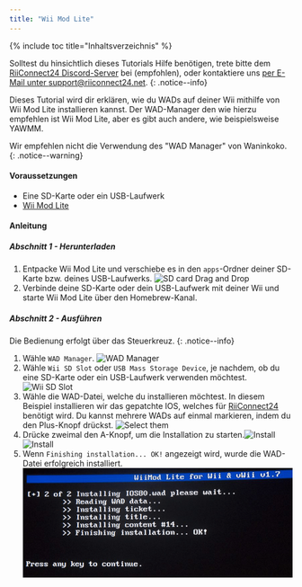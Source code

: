 ```yaml
---
title: "Wii Mod Lite"
---
```


{% include toc title="Inhaltsverzeichnis" %}

Solltest du hinsichtlich dieses Tutorials Hilfe benötigen, trete bitte dem [RiiConnect24 Discord-Server](https://discord.gg/rc24) bei (empfohlen), oder kontaktiere uns [per E-Mail unter support@riiconnect24.net](mailto:support@riiconnect24.net).
{: .notice--info}

Dieses Tutorial wird dir erklären, wie du WADs auf deiner Wii mithilfe von Wii Mod Lite installieren kannst. Der WAD-Manager den wie hierzu empfehlen ist Wii Mod Lite, aber es gibt auch andere, wie beispielsweise YAWMM.

Wir empfehlen nicht die Verwendung des "WAD Manager" von Waninkoko.
{: .notice--warning}

#### Voraussetzungen
* Eine SD-Karte oder ein USB-Laufwerk
* [Wii Mod Lite](https://oscwii.org/library/app/WiiModLite)

#### Anleitung

##### Abschnitt 1 - Herunterladen

1. Entpacke Wii Mod Lite und verschiebe es in den `apps`-Ordner deiner SD-Karte bzw. deines USB-Laufwerks. ![SD card Drag and Drop](/images/WiiModLite/1.gif)
2. Verbinde deine SD-Karte oder dein USB-Laufwerk mit deiner Wii und starte Wii Mod Lite über den Homebrew-Kanal.

##### Abschnitt 2 - Ausführen

Die Bedienung erfolgt über das Steuerkreuz.
{: .notice--info}

1. Wähle `WAD Manager`. ![WAD Manager](/images/WiiModLite/2.png)
2. Wähle `Wii SD Slot` oder `USB Mass Storage Device`, je nachdem, ob du eine SD-Karte oder ein USB-Laufwerk verwenden möchtest. ![Wii SD Slot](/images/WiiModLite/3.png)
3. Wähle die WAD-Datei, welche du installieren möchtest. In diesem Beispiel installieren wir das gepatchte IOS, welches für [RiiConnect24](riiconnect24) benötigt wird. Du kannst mehrere WADs auf einmal markieren, indem du den Plus-Knopf drückst. ![Select them](/images/WiiModLite/4.gif)
4. Drücke zweimal den A-Knopf, um die Installation zu starten.![Install](/images/WiiModLite/5.png) ![Install](/images/WiiModLite/6.png)
5. Wenn `Finishing installation... OK!` angezeigt wird, wurde die WAD-Datei erfolgreich installiert. ![Complete](/images/WiiModLite/7.png) 
